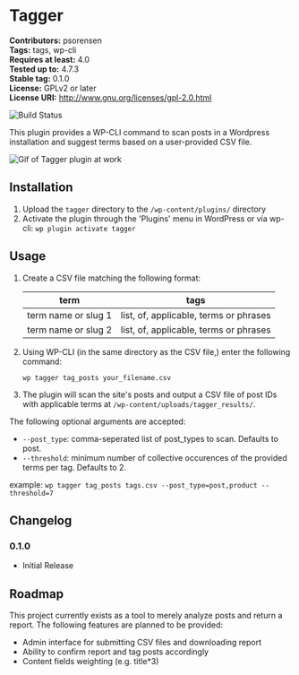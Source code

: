 # Tagger #
**Contributors:** psorensen  
**Tags:** tags, wp-cli  
**Requires at least:** 4.0  
**Tested up to:** 4.7.3  
**Stable tag:** 0.1.0  
**License:** GPLv2 or later  
**License URI:** http://www.gnu.org/licenses/gpl-2.0.html  

![Build Status](https://travis-ci.org/psorensen/tagger.svg?branch=master)

This plugin provides a WP-CLI command to scan posts in a Wordpress installation and suggest terms based on a user-provided CSV file.

![Gif of Tagger plugin at work](http://g.recordit.co/eXLesj12Pv.gif)


## Installation ##

1. Upload the `tagger` directory to the `/wp-content/plugins/` directory
2. Activate the plugin through the 'Plugins' menu in WordPress or via wp-cli: `wp plugin activate tagger`

## Usage ##
1. Create a CSV file matching the following format:

	| term                | tags                                   |
	|---------------------|----------------------------------------|
	| term name or slug 1 | list, of, applicable, terms or phrases |
	| term name or slug 2 | list, of, applicable, terms or phrases |

2. Using WP-CLI (in the same directory as the CSV file,) enter the following command:

	`wp tagger tag_posts your_filename.csv`

3. The plugin will scan the site's posts and output a CSV file of post IDs with applicable terms at `/wp-content/uploads/tagger_results/`.

The following optional arguments are accepted:

- `--post_type`: comma-seperated list of post_types to scan. Defaults to post.
- `--threshold`: minimum number of collective occurences of the provided terms per tag. Defaults to 2.

example: `wp tagger tag_posts tags.csv --post_type=post,product --threshold=7`



## Changelog ##

### 0.1.0 ###
* Initial Release

## Roadmap ##

This project currently exists as a tool to merely analyze posts and return a report. The following features are planned to be provided:

- Admin interface for submitting CSV files and downloading report
- Ability to confirm report and tag posts accordingly
- Content fields weighting (e.g. title*3)


